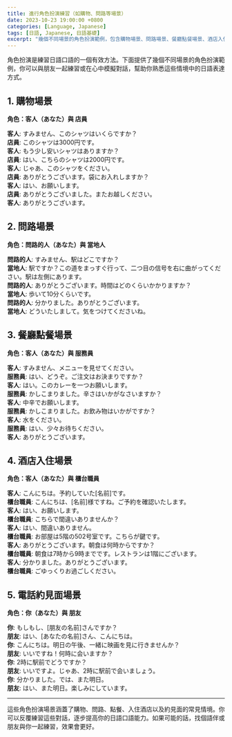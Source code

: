 ```yaml
---
title: 進行角色扮演練習（如購物、問路等場景）
date: 2023-10-23 19:00:00 +0800
categories: [Language, Japanese]
tags: [日語, Japanese, 日語基礎] 
excerpt: "幾個不同場景的角色扮演範例，包含購物場景、問路場景、餐廳點餐場景、酒店入住場景、電話約見面場景"
---
```


角色扮演是練習日語口語的一個有效方法。下面提供了幾個不同場景的角色扮演範例，你可以與朋友一起練習或在心中模擬對話，幫助你熟悉這些情境中的日語表達方式。

## **1. 購物場景**

**角色：客人（あなた）與 店員**

**客人**: すみません、このシャツはいくらですか？  
**店員**: このシャツは3000円です。  
**客人**: もう少し安いシャツはありますか？  
**店員**: はい、こちらのシャツは2000円です。  
**客人**: じゃあ、このシャツをください。  
**店員**: ありがとうございます。袋にお入れしますか？  
**客人**: はい、お願いします。  
**店員**: ありがとうございました。またお越しください。  
**客人**: ありがとうございます。

## **2. 問路場景**

**角色：問路的人（あなた）與 當地人**

**問路的人**: すみません、駅はどこですか？  
**當地人**: 駅ですか？この道をまっすぐ行って、二つ目の信号を右に曲がってください。駅は左側にあります。  
**問路的人**: ありがとうございます。時間はどのくらいかかりますか？  
**當地人**: 歩いて10分くらいです。  
**問路的人**: 分かりました。ありがとうございます。  
**當地人**: どういたしまして。気をつけてくださいね。

## **3. 餐廳點餐場景**

**角色：客人（あなた）與 服務員**

**客人**: すみません、メニューを見せてください。  
**服務員**: はい、どうぞ。ご注文はお決まりですか？  
**客人**: はい。このカレーを一つお願いします。  
**服務員**: かしこまりました。辛さはいかがなさいますか？  
**客人**: 中辛でお願いします。  
**服務員**: かしこまりました。お飲み物はいかがですか？  
**客人**: 水をください。  
**服務員**: はい、少々お待ちください。  
**客人**: ありがとうございます。

## **4. 酒店入住場景**

**角色：客人（あなた）與 櫃台職員**

**客人**: こんにちは。予約していた[名前]です。  
**櫃台職員**: こんにちは、[名前]様ですね。ご予約を確認いたします。  
**客人**: はい、お願いします。  
**櫃台職員**: こちらで間違いありませんか？  
**客人**: はい、間違いありません。  
**櫃台職員**: お部屋は5階の502号室です。こちらが鍵です。  
**客人**: ありがとうございます。朝食は何時からですか？  
**櫃台職員**: 朝食は7時から9時までです。レストランは1階にございます。  
**客人**: 分かりました。ありがとうございます。  
**櫃台職員**: ごゆっくりお過ごしください。

## **5. 電話約見面場景**

**角色：你（あなた）與 朋友**

**你**: もしもし、[朋友の名前]さんですか？  
**朋友**: はい、[あなたの名前]さん、こんにちは。  
**你**: こんにちは。明日の午後、一緒に映画を見に行きませんか？  
**朋友**: いいですね！何時に会いますか？  
**你**: 2時に駅前でどうですか？  
**朋友**: いいですよ。じゃあ、2時に駅前で会いましょう。  
**你**: 分かりました。では、また明日。  
**朋友**: はい、また明日。楽しみにしています。

---

這些角色扮演場景涵蓋了購物、問路、點餐、入住酒店以及約見面的常見情境。你可以反覆練習這些對話，逐步提高你的日語口語能力。如果可能的話，找個語伴或朋友與你一起練習，效果會更好。
